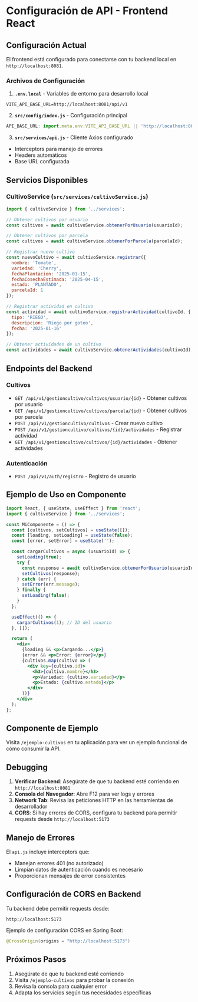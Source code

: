 # Configuración de API - Frontend React

## Configuración Actual

El frontend está configurado para conectarse con tu backend local en `http://localhost:8081`.

### Archivos de Configuración

1. **`.env.local`** - Variables de entorno para desarrollo local
```
VITE_API_BASE_URL=http://localhost:8081/api/v1
```

2. **`src/config/index.js`** - Configuración principal
```javascript
API_BASE_URL: import.meta.env.VITE_API_BASE_URL || 'http://localhost:8081/api/v1'
```

3. **`src/services/api.js`** - Cliente Axios configurado
- Interceptors para manejo de errores
- Headers automáticos
- Base URL configurada

## Servicios Disponibles

### CultivoService (`src/services/cultivoService.js`)

```javascript
import { cultivoService } from '../services';

// Obtener cultivos por usuario
const cultivos = await cultivoService.obtenerPorUsuario(usuarioId);

// Obtener cultivos por parcela
const cultivos = await cultivoService.obtenerPorParcela(parcelaId);

// Registrar nuevo cultivo
const nuevoCultivo = await cultivoService.registrar({
  nombre: 'Tomate',
  variedad: 'Cherry',
  fechaPlantacion: '2025-01-15',
  fechaCosechaEstimada: '2025-04-15',
  estado: 'PLANTADO',
  parcelaId: 1
});

// Registrar actividad en cultivo
const actividad = await cultivoService.registrarActividad(cultivoId, {
  tipo: 'RIEGO',
  descripcion: 'Riego por goteo',
  fecha: '2025-01-16'
});

// Obtener actividades de un cultivo
const actividades = await cultivoService.obtenerActividades(cultivoId);
```

## Endpoints del Backend

### Cultivos
- `GET /api/v1/gestioncultivo/cultivos/usuario/{id}` - Obtener cultivos por usuario
- `GET /api/v1/gestioncultivo/cultivos/parcela/{id}` - Obtener cultivos por parcela
- `POST /api/v1/gestioncultivo/cultivos` - Crear nuevo cultivo
- `POST /api/v1/gestioncultivo/cultivos/{id}/actividades` - Registrar actividad
- `GET /api/v1/gestioncultivo/cultivos/{id}/actividades` - Obtener actividades

### Autenticación
- `POST /api/v1/auth/registro` - Registro de usuario

## Ejemplo de Uso en Componente

```jsx
import React, { useState, useEffect } from 'react';
import { cultivoService } from '../services';

const MiComponente = () => {
  const [cultivos, setCultivos] = useState([]);
  const [loading, setLoading] = useState(false);
  const [error, setError] = useState('');

  const cargarCultivos = async (usuarioId) => {
    setLoading(true);
    try {
      const response = await cultivoService.obtenerPorUsuario(usuarioId);
      setCultivos(response);
    } catch (err) {
      setError(err.message);
    } finally {
      setLoading(false);
    }
  };

  useEffect(() => {
    cargarCultivos(1); // ID del usuario
  }, []);

  return (
    <div>
      {loading && <p>Cargando...</p>}
      {error && <p>Error: {error}</p>}
      {cultivos.map(cultivo => (
        <div key={cultivo.id}>
          <h3>{cultivo.nombre}</h3>
          <p>Variedad: {cultivo.variedad}</p>
          <p>Estado: {cultivo.estado}</p>
        </div>
      ))}
    </div>
  );
};
```

## Componente de Ejemplo

Visita `/ejemplo-cultivos` en tu aplicación para ver un ejemplo funcional de cómo consumir la API.

## Debugging

1. **Verificar Backend**: Asegúrate de que tu backend esté corriendo en `http://localhost:8081`
2. **Consola del Navegador**: Abre F12 para ver logs y errores
3. **Network Tab**: Revisa las peticiones HTTP en las herramientas de desarrollador
4. **CORS**: Si hay errores de CORS, configura tu backend para permitir requests desde `http://localhost:5173`

## Manejo de Errores

El `api.js` incluye interceptors que:
- Manejan errores 401 (no autorizado)
- Limpian datos de autenticación cuando es necesario
- Proporcionan mensajes de error consistentes

## Configuración de CORS en Backend

Tu backend debe permitir requests desde:
```
http://localhost:5173
```

Ejemplo de configuración CORS en Spring Boot:
```java
@CrossOrigin(origins = "http://localhost:5173")
```

## Próximos Pasos

1. Asegúrate de que tu backend esté corriendo
2. Visita `/ejemplo-cultivos` para probar la conexión
3. Revisa la consola para cualquier error
4. Adapta los servicios según tus necesidades específicas
